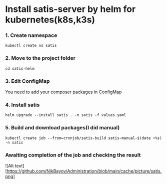 # Install satis-server by helm for kubernetes(k8s,k3s)

### 1. Create namespace 
```
kubectl create ns satis
```
### 2. Move to the project folder
```
cd satis-helm
```
### 3. Edit ConfigMap
You need to add your composer packages in [ConfigMap](./templates/configmap-satis.yaml)

### 4. Install satis
```
helm upgrade --install satis . -n satis -f values.yaml
```

### 5. Build and download packages(I did manual)
```
kubectl create job --from=cronjob/satis-build satis-manual-$(date +%s) -n satis
```
### Awaiting completion of the job and checking the result
![Alt text][https://github.com/NikBayov/Administration/blob/main/cache/picture/satis.png]
